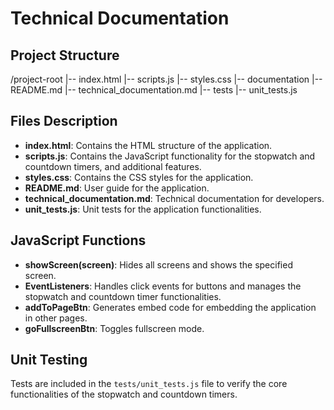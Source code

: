 # Technical Documentation

## Project Structure

/project-root
|-- index.html
|-- scripts.js
|-- styles.css
|-- documentation
|-- README.md
|-- technical_documentation.md
|-- tests
|-- unit_tests.js

## Files Description
- **index.html**: Contains the HTML structure of the application.
- **scripts.js**: Contains the JavaScript functionality for the stopwatch and countdown timers, and additional features.
- **styles.css**: Contains the CSS styles for the application.
- **README.md**: User guide for the application.
- **technical_documentation.md**: Technical documentation for developers.
- **unit_tests.js**: Unit tests for the application functionalities.

## JavaScript Functions
- **showScreen(screen)**: Hides all screens and shows the specified screen.
- **EventListeners**: Handles click events for buttons and manages the stopwatch and countdown timer functionalities.
- **addToPageBtn**: Generates embed code for embedding the application in other pages.
- **goFullscreenBtn**: Toggles fullscreen mode.

## Unit Testing
Tests are included in the `tests/unit_tests.js` file to verify the core functionalities of the stopwatch and countdown timers.
